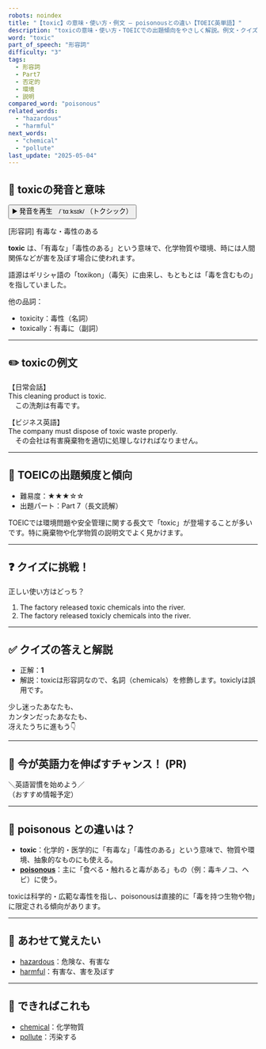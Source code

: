```yaml
---
robots: noindex
title: "【toxic】の意味・使い方・例文 ― poisonousとの違い【TOEIC英単語】"
description: "toxicの意味・使い方・TOEICでの出題傾向をやさしく解説。例文・クイズ付きでpoisonousとの違いもわかりやすく学べます。"
word: "toxic"
part_of_speech: "形容詞"
difficulty: "3"
tags:
  - 形容詞
  - Part7
  - 否定的
  - 環境
  - 説明
compared_word: "poisonous"
related_words:
  - "hazardous"
  - "harmful"
next_words:
  - "chemical"
  - "pollute"
last_update: "2025-05-04"
---
```


## 🔰 toxicの発音と意味

<button class="play-audio" onclick="playTTS('toxic')">
  <span class="play-audio-main">
    ▶️ 発音を再生　/ˈtɑːksɪk/
  </span>
  <span class="play-audio-sub">
    （トクシック）
  </span>
</button>

[形容詞] 有毒な・毒性のある

**toxic** は、「有毒な」「毒性のある」という意味で、化学物質や環境、時には人間関係などが害を及ぼす場合に使われます。

語源はギリシャ語の「toxikon」（毒矢）に由来し、もともとは「毒を含むもの」を指していました。

他の品詞：  
- toxicity：毒性（名詞）
- toxically：有毒に（副詞）

---

## ✏️ toxicの例文

【日常会話】  
This cleaning product is toxic.  
　この洗剤は有毒です。

【ビジネス英語】  
The company must dispose of toxic waste properly.  
　その会社は有害廃棄物を適切に処理しなければなりません。

---

## 🎯 TOEICの出題頻度と傾向

- 難易度：★★★☆☆
- 出題パート：Part 7（長文読解）

TOEICでは環境問題や安全管理に関する長文で「toxic」が登場することが多いです。特に廃棄物や化学物質の説明文でよく見かけます。

---

## ❓ クイズに挑戦！

正しい使い方はどっち？

1. The factory released toxic chemicals into the river.  
2. The factory released toxicly chemicals into the river.

---

## ✅ クイズの答えと解説

- 正解：**1**
- 解説：toxicは形容詞なので、名詞（chemicals）を修飾します。toxiclyは誤用です。

少し迷ったあなたも、  
カンタンだったあなたも、  
冴えたうちに進もう👇️

---

## 🚀 今が英語力を伸ばすチャンス！ (PR)

<div class="info-center">
＼英語習慣を始めよう／<br>  
（おすすめ情報予定）
</div>

---

## 🤔  poisonous との違いは？

- **toxic**：化学的・医学的に「有毒な」「毒性のある」という意味で、物質や環境、抽象的なものにも使える。
- **[poisonous](/word/poisonous/)**：主に「食べる・触れると毒がある」もの（例：毒キノコ、ヘビ）に使う。

toxicは科学的・広範な毒性を指し、poisonousは直接的に「毒を持つ生物や物」に限定される傾向があります。

---

## 🧩 あわせて覚えたい

- [hazardous](/word/hazardous/)：危険な、有害な
- [harmful](/word/harmful/)：有害な、害を及ぼす

---

## 📖 できればこれも

- [chemical](/word/chemical/)：化学物質
- [pollute](/word/pollute/)：汚染する

<!-- cvid: aid48_bid13 -->
